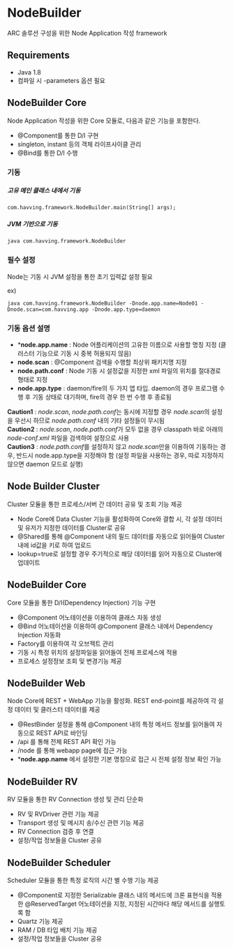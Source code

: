 # NodeBuilder

ARC 솔루션 구성을 위한 Node Application 작성 framework

## Requirements

* Java 1.8
* 컴파일 시 -parameters 옵션 필요

## NodeBuilder Core

Node Application 작성을 위한 Core 모듈로, 다음과 같은 기능을 포함한다.

* @Component를 통한 D/I 구현
* singleton, instant 등의 객체 라이프사이클 관리
* @Bind를 통한 D/I 수행

### 기동

##### 고유 메인 클래스 내에서 기동

```
com.havving.framework.NodeBuilder.main(String[] args);
```

##### JVM 기반으로 기동

```
java com.havving.framework.NodeBuilder
```

### 필수 설정

Node는 기동 시 JVM 설정을 통한 초기 입력값 설정 필요

ex)

```
java com.havving.framework.NodeBuilder -Dnode.app.name=Node01 -Dnode.scan=com.havving.app -Dnode.app.type=daemon
```

### 기동 옵션 설명

* ***node.app.name** : Node 어플리케이션의 고유한 이름으로 사용할 명칭 지정 (클러스터 기능으로 기동 시 중복 허용되지 않음)
* **node.scan** : @Component 검색을 수행할 최상위 패키지명 지정
* **node.path.conf** : Node 기동 시 설정값을 지정한 xml 파일의 위치를 절대경로 형태로 지정
* **node.app.type** : daemon/fire의 두 가지 앱 타입. daemon의 경우 프로그램 수행 후 기동 상태로 대기하며, fire의 경우 한 번 수행 후 종료됨

**Caution1** : *node.scan*, *node.path.conf*는 동시에 지정할 경우 *node.scan*의 설정을 우선시 하므로 *node.path.conf* 내의 기타 설정들이 무시됨<br>
**Caution2** : *node.scan*, *node.path.conf*가 모두 없을 경우 classpath 바로 아래의 *node-conf.xml* 파일을 검색하여 설정으로 사용<br>
**Caution3** : *node.path.conf*를 설정하지 않고 *node.scan*만을 이용하여 기동하는 경우, 반드시 node.app.type을 지정해야 함 (설정 파일을 사용하는 경우, 따로 지정하지 않으면 daemon 모드로 실행)

## Node Builder Cluster

Cluster 모듈을 통한 프로세스/서버 간 데이터 공유 및 조회 기능 제공

* Node Core에 Data Cluster 기능을 활성화하여 Core와 결합 시, 각 설정 데이터 및 유저가 지정한 데이터를 Cluster로 공유
* @Shared를 통해 @Component 내의 필드 데이터를 자동으로 읽어들여 Cluster 내에 id값을 키로 하여 업로드
* lookup=true로 설정할 경우 주기적으로 해당 데이터를 읽어 자동으로 Cluster에 업데이트

## NodeBuilder Core

Core 모듈을 통한 D/I(Dependency Injection) 기능 구현

* @Component 어노테이션을 이용하여 클래스 자동 생성
* @Bind 어노테이션을 이용하여 @Component 클래스 내에서 Dependency Injection 자동화 
* Factory를 이용하여 각 오브젝트 관리
* 기동 시 특정 위치의 설정파일을 읽어들여 전체 프로세스에 적용
* 프로세스 설정정보 조회 및 변경기능 제공


## NodeBuilder Web

Node Core에 REST + WebApp 기능을 활성화. REST end-point를 제공하여 각 설정 데이터 및 클러스터 데이터를 제공

* @RestBinder 설정을 통해 @Component 내의 특정 메서드 정보를 읽어들여 자동으로 REST API로 바인딩
* /api 를 통해 전체 REST API 확인 가능
* /node 를 통해 webapp page에 접근 가능
* ***node.app.name** 에서 설정한 기본 명칭으로 접근 시 전체 설정 정보 확인 가능

## NodeBuilder RV

RV 모듈을 통한 RV Connection 생성 및 관리 단순화

* RV 및 RVDriver 관련 기능 제공
* Transport 생성 및 메시지 송/수신 관련 기능 제공  
* RV Connection 검증 후 연결
* 설정/작업 정보들을 Cluster 공유

## NodeBuilder Scheduler

Scheduler 모듈을 통한 특정 로직의 시간 별 수행 기능 제공

* @Component로 지정한 Serializable 클래스 내의 메서드에 크론 표현식을 적용한 @ReservedTarget 어노테이션을 지정, 지정된 시간마다 해당 메서드를 실행토록 함
* Quartz 기능 제공
* RAM / DB 타입 배치 기능 제공
* 설정/작업 정보들을 Cluster 공유
